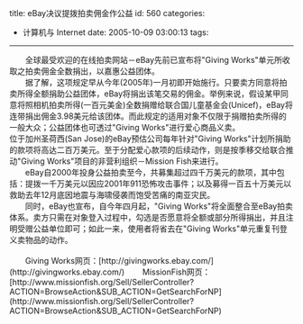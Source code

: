 title: eBay决议提拨拍卖佣金作公益
id: 560
categories:
  - 计算机与 Internet
date: 2005-10-09 03:00:13
tags:
---

<div id="msgcns!9697D6160EFEBC17!283" class="bvMsg"><div>　　全球最受欢迎的在线拍卖网站－eBay先前已宣布将&quot;Giving Works&quot;单元所收取之拍卖佣金全数捐出，以嘉惠公益团体。</div>
<div>　　据了解，这项规定早从今年(2005年)一月初即开始施行。只要卖方同意将拍卖所得全额捐助公益团体，eBay将捐出该笔交易的佣金。举例来说，假设某甲同意将照相机拍卖所得(一百元美金)全数捐赠给联合国儿童基金会(Unicef)，eBay将连带捐出佣金3.98美元给该团体。而此规定的适用对象不仅限于捐赠拍卖所得的一般大众；公益团体也可透过&quot;Giving Works&quot;进行爱心商品义卖。</div>
<div>位于加州圣荷西(San Jose)的eBay预估公司每年针对&quot;Giving Works&quot;计划所捐助的款项将高达二百万美元。至于分配爱心款项的后续动作，则是按季移交给联合推动&quot;Giving Works&quot;项目的非营利组织－Mission Fish来进行。</div>
<div>　　eBay自2000年投身公益拍卖至今，共募集超过四千万美元的款项，其中包括：提拨一千万美元以因应2001年911恐怖攻击事件；以及募得一百五十万美元以救助去年12月底因地震与海啸侵袭而饱受苦痛的南亚灾民。</div>
<div>　　同时，eBay也宣布，自今年四月起，&quot;Giving Works&quot;将全面整合至eBay拍卖体系。卖方只需在对象登入过程中，勾选是否愿意将全额或部分所得捐出，并且注明受赠公益单位即可；如此一来，使用者将省去在&quot;Giving Works&quot;单元重复刊登义卖物品的动作。</div>
<div> </div>
<div>　　Giving Works网页：[http://givingworks.ebay.com/](http://givingworks.ebay.com/)
　　MissionFish网页：[http://www.missionfish.org/Sell/SellerController?ACTION=BrowseAction&amp;SUB_ACTION=GetSearchForNP](http://www.missionfish.org/Sell/SellerController?ACTION=BrowseAction&amp;SUB_ACTION=GetSearchForNP)
</div></div>